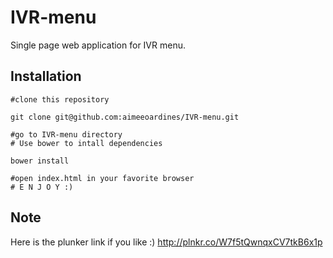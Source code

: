 # IVR-menu
Single page web application for IVR menu.

Installation
---
```shell
#clone this repository

git clone git@github.com:aimeeoardines/IVR-menu.git

#go to IVR-menu directory
# Use bower to intall dependencies

bower install

#open index.html in your favorite browser
# E N J O Y :)

```
Note
---
Here is the plunker link if you like :)  http://plnkr.co/W7f5tQwnqxCV7tkB6x1p
